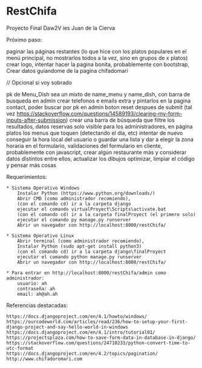 # RestChifa
Proyecto Final Daw2V ies Juan de la Cierva

Próximo paso: 

paginar las páginas restantes (lo que hice con los platos populares en el menú principal, no mostrarlos todos a la vez, sino en grupos de x platos)
crear logo,
intentar hacer la pagina bonita, probablemente con bootstrap,
Crear datos guiandome de la pagina chifadomari

// Opcional si voy sobrado

pk de Menu_Dish sea un mixto de name_menu y name_dish, con barra de busqueda en admin
crear telefonos e emails extra y pintarlos en la pagina contact,
poder buscar por pk en admin
boton reset despues de submit (tal vez https://stackoverflow.com/questions/14589193/clearing-my-form-inputs-after-submission)
crear una barra de búsqueda que filtre los resultados,
datos reservas solo visible para los administradores,
en página platos los menus que toquen (detectando el dia, etc)
intentar de nuevo conseguir la hora local del usuario o guardar una lista y dar a elegir la zona horaria en el formulario,
validaciones del formulario en cliente, probablemente con javascript,
crear algún restaurante más y considerar datos distintos entre ellos,
actualizar los dibujos
optimizar, limpiar el código y pensar más cosas



Requerimientos:

	* Sistema Operativo Windows
		Instalar Python (https://www.python.org/downloads/) 
		Abrir CMD (como administrador recomiendo), 
		(con el comando cd) ir a la carpeta django
		ejecutar el comando virtualProyect\Scripts\activate.bat
		(con el comando cd) ir a la carpeta finalProyect (el primero solo)
		ejecutar el comando py manage.py runserver
		Abrir un navegador con http://localhost:8000/restChifa/

	* Sistema Operativo Linux
		Abrir terminal (como administrador recomiendo), 
		Instalar Python (sudo apt-get install python3) 
		(con el comando cd) ir a la carpeta django\finalProyect
		ejecutar el comando python manage.py runserver
		Abrir un navegador con http://localhost:8000/restChifa/

	* Para entrar en http://localhost:8000/restChifa/admin como administrador:
		usuario: ah
		contraseña: ah
		email: ah@ah.ah

Referencias destacadas:

	https://docs.djangoproject.com/en/4.1/howto/windows/
	https://ourcodeworld.com/articles/read/236/how-to-setup-your-first-django-project-and-say-hello-world-in-windows
	https://docs.djangoproject.com/en/4.1/intro/tutorial01/
	https://projectsplaza.com/how-to-save-form-data-in-database-in-django/
	https://stackoverflow.com/questions/24710233/python-convert-time-to-utc-format
	https://docs.djangoproject.com/en/4.2/topics/pagination/
	http://www.chifadoromari.com



